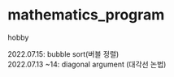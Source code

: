 # mathematics_program
hobby

2022.07.15: bubble sort(버블 정렬)\
2022.07.13 ~14: diagonal argument (대각선 논법)
